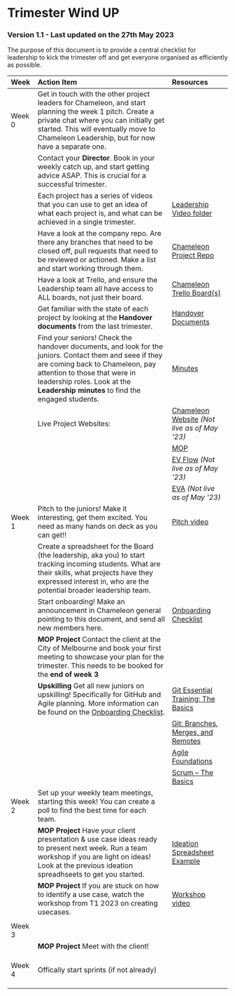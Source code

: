 # Trimester Wind UP

### Version 1.1 - Last updated on the 27th May 2023

The purpose of this document is to provide a central checklist for leadership to kick the trimester off and get everyone organised as efficiently as possible. 

| Week | Action Item | Resources |
|:---   |:---   |:---   |
| Week 0 | Get in touch with the other project leaders for Chameleon, and start planning the week 1 pitch. Create a private chat where you can initially get started. This will eventually move to Chameleon Leadership, but for now have a separate one. |  |
|  | Contact your **Director**. Book in your weekly catch up, and start getting advice ASAP. This is crucial for a successful trimester. |  |
|  | Each project has a series of videos that you can use to get an idea of what each project is, and what can be achieved in a single trimester. | [Leadership Video folder](https://deakin365.sharepoint.com/:f:/r/sites/Chameleon2-Chameleon-Leadership/Shared%20Documents/Chameleon-%20Leadership/Trimester%201%202023/Showcase_videos?csf=1&web=1&e=RCfxcC) |
|  | Have a look at the company repo. Are there any branches that need to be closed off, pull requests that need to be reviewed or actioned. Make a list and start working through them. | [Chameleon Project Repo](https://github.com/Chameleon-company) |
|  | Have a look at Trello, and ensure the Leadership team all have access to ALL boards, not just their board. | [Chameleon Trello Board(s)](https://trello.com/w/61f33f1ba01de01d88dd1509) |
|  | Get familiar with the state of each project by looking at the **Handover documents** from the last trimester. | [Handover Documents](https://github.com/Chameleon-company/Chameleon-Documents/tree/master/Chameleon%20Handover%20Documents) |
|  | Find your seniors! Check the handover documents, and look for the juniors. Contact them and seee if they are coming back to Chameleon, pay attention to those that were in leadership roles. Look at the **Leadership minutes** to find the engaged students. | [Minutes](https://deakin365.sharepoint.com/:f:/r/sites/Chameleon2-Chameleon-Leadership/Shared%20Documents/Chameleon-%20Leadership/Meetings?csf=1&web=1&e=4B92DO) |
|  | Live Project Websites: | [Chameleon Website]() *(Not live as of May '23)*  |
|  |  | [MOP](https://master-mop-busaytgm.ts.gateway.dev/) |
|  |  | [EV Flow]() *(Not live as of May '23)* |
|  |  | [EVA]() *(Not live as of May '23)* |
| Week 1  | Pitch to the juniors! Make it interesting, get them excited. You need as many hands on deck as you can get!! | [Pitch video](https://deakin365.sharepoint.com/:v:/r/sites/Chameleon2-Chameleon-Leadership/Shared%20Documents/Chameleon-%20Leadership/Trimester%201%202023/Showcase_videos/Chameleon%20for%20the%20Win.mp4?csf=1&web=1&e=hUDVQV) |
|  | Create a spreadsheet for the Board (the leadership, aka you) to start tracking incoming students. What are their skills, what projects have they expressed interest in, who are the potential broader leadership team. |  |
| | Start onboarding! Make an announcement in Chameleon general pointing to this document, and send all new members here. | [Onboarding Checklist](https://github.com/Chameleon-company/Chameleon-Documents/blob/462c0459425ae67e6b269beed852d6089962d7f2/Chameleon%20Policies%20and%20Guides/New%20Member%20Onboarding%20Checklist.md) |
|  | **MOP Project** Contact the client at the City of Melbourne and book your first meeting to showcase your plan for the trimester. This needs to be booked for the **end of week 3** |  |
|  | **Upskilling** Get all new juniors on upskilling! Specifically for GitHub and Agile planning. More information can be found on the [Onboarding Checklist](https://github.com/Chameleon-company/Chameleon-Documents/blob/462c0459425ae67e6b269beed852d6089962d7f2/Chameleon%20Policies%20and%20Guides/New%20Member%20Onboarding%20Checklist.md). | [Git Essential Training: The Basics](https://www.linkedin.com/learning/git-essential-training-the-basics/use-git-version-control-software-to-manage-project-code?autoplay=true&resume=false&u=2104084) |
|  |  |  [Git: Branches, Merges, and Remotes](https://www.linkedin.com/learning/git-branches-merges-and-remotes/unlock-powerful-code-management-and-collaboration-tools-in-git?autoplay=true&u=2104084) |
|  |  | [Agile Foundations](https://www.linkedin.com/learning/agile-foundations?u=2104084) |
|  |  | [Scrum – The Basics](https://www.linkedin.com/learning/scrum-the-basics/practicing-scrum-in-your-work-environment?autoplay=true&resume=false&u=2104084) |
| Week 2 | Set up your weekly team meetings, starting this week! You can create a poll to find the best time for each team. |  |
|  | **MOP Project** Have your client presentation & use case ideas ready to present next week. Run a team workshop if you are light on ideas! Look at the previous ideation spreadhseets to get you started. | [Ideation Spreadsheet Example](https://deakin365.sharepoint.com/:f:/r/sites/Chameleon2/Shared%20Documents/City%20Of%20Melbourne/Resources/Ideation?csf=1&web=1&e=JhqnOV) |
|  | **MOP Project** If you are stuck on how to identify a use case, watch the workshop from T1 2023 on creating usecases. | [Workshop video](https://deakin365.sharepoint.com/:v:/s/Chameleon2/EUF1UfqGvt1BvX25FlPS5qMBnTfb5eh8FFX0VRWgHCEdnw?e=WTqltg) |
|  |  |  |
| Week 3 |  |  |
|  | **MOP Project** Meet with the client! |  |
|  |  |  |
|  |  |  |
|  |  |  |
| Week 4 | Offically start sprints (if not already) |  |
|  |  |  |
|  |  |  |
|  |  |  |